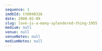 ```yaml
---
sequence: 1
imdbId: tt0048316
date: 2008-02-09
slug: love-is-a-many-splendored-thing-1955
medium: null
venue: null
venueNotes: null
mediumNotes: null
---
```


